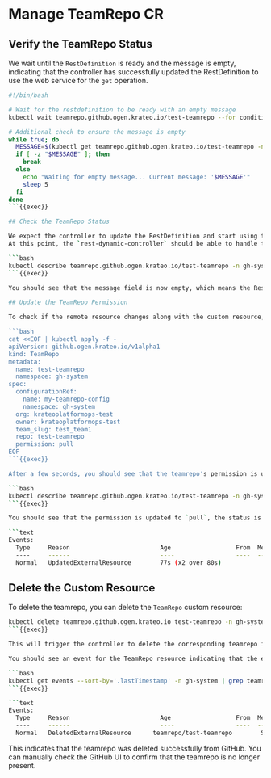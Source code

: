 # Manage TeamRepo CR

## Verify the TeamRepo Status

We wait until the `RestDefinition` is ready and the message is empty, indicating that the controller has successfully updated the RestDefinition to use the web service for the `get` operation.

```bash
#!/bin/bash

# Wait for the restdefinition to be ready with an empty message
kubectl wait teamrepo.github.ogen.krateo.io/test-teamrepo --for condition=Ready=True --namespace gh-system --timeout=600s

# Additional check to ensure the message is empty
while true; do
  MESSAGE=$(kubectl get teamrepo.github.ogen.krateo.io/test-teamrepo -n gh-system -o jsonpath='{.status.conditions[?(@.type=="Ready")].message}')
  if [ -z "$MESSAGE" ]; then
    break
  else
    echo "Waiting for empty message... Current message: '$MESSAGE'"
    sleep 5
  fi
done
```{{exec}}

## Check the TeamRepo Status

We expect the controller to update the RestDefinition and start using the web service to handle the `get` operation for teamrepos.
At this point, the `rest-dynamic-controller` should be able to handle the `get` operation for teamrepos using the web service. You can check the status of the TeamRepo resource by running:

```bash
kubectl describe teamrepo.github.ogen.krateo.io/test-teamrepo -n gh-system
```{{exec}}

You should see that the message field is now empty, which means the RestDefinition is ready and correctly observed by the controller.

## Update the TeamRepo Permission

To check if the remote resource changes along with the custom resource, you can run the following command to change the teamrepo's permission:

```bash
cat <<EOF | kubectl apply -f -
apiVersion: github.ogen.krateo.io/v1alpha1
kind: TeamRepo
metadata:
  name: test-teamrepo
  namespace: gh-system
spec:
  configurationRef:
    name: my-teamrepo-config
    namespace: gh-system
  org: krateoplatformops-test
  owner: krateoplatformops-test
  team_slug: test_team1
  repo: test-teamrepo
  permission: pull
EOF
```{{exec}}

After a few seconds, you should see that the teamrepo's permission is updated in GitHub (notest that GitHub Web map 'pull' permission to 'read'). Check the teamrepo status by running:

```bash
kubectl describe teamrepo.github.ogen.krateo.io/test-teamrepo -n gh-system
```{{exec}}

You should see that the permission is updated to `pull`, the status is set to `Ready`: `True`, and events indicate that the external resource was updated successfully:

```text
Events:
  Type     Reason                         Age                  From  Message
  ----     ------                         ----                 ----  -------
  Normal   UpdatedExternalResource        77s (x2 over 80s)             Successfully requested update of external resource
```

## Delete the Custom Resource

To delete the teamrepo, you can delete the `TeamRepo` custom resource:

```bash
kubectl delete teamrepo.github.ogen.krateo.io test-teamrepo -n gh-system
```{{exec}}

This will trigger the controller to delete the corresponding teamrepo in GitHub.

You should see an event for the TeamRepo resource indicating that the external resource was deleted successfully. Check the deletion status by running:

```bash
kubectl get events --sort-by='.lastTimestamp' -n gh-system | grep teamrepo/test-teamrepo
```{{exec}}

```text
Events:
  Type     Reason                         Age                  From  Message
  ----     ------                         ----                 ----  -------
  Normal   DeletedExternalResource      teamrepo/test-teamrepo        Successfully requested deletion of external resource
```

This indicates that the teamrepo was deleted successfully from GitHub. You can manually check the GitHub UI to confirm that the teamrepo is no longer present.